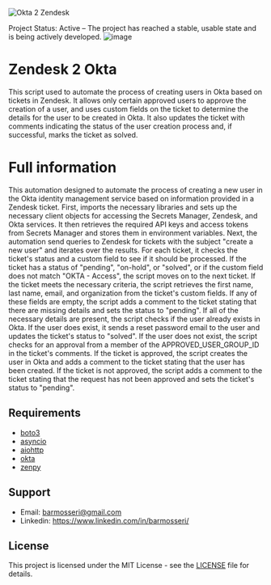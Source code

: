 ![Okta 2 Zendesk](https://i.ibb.co/cQyr7Kf/Zendesk2-Okta.jpg)

Project Status: Active – The project has reached a stable, usable state and is being actively developed.
![image](https://user-images.githubusercontent.com/76659584/211010037-f264dc21-57db-4158-b3b6-768ddf93db06.png)

# Zendesk 2 Okta

This script used to automate the process of creating users in Okta based on tickets in Zendesk. It allows only certain approved users to approve the creation of a user, and uses custom fields on the ticket to determine the details for the user to be created in Okta. It also updates the ticket with comments indicating the status of the user creation process and, if successful, marks the ticket as solved.

# Full information
This automation designed to automate the process of creating a new user in the Okta identity management service based on information provided in a Zendesk ticket. First, imports the necessary libraries and sets up the necessary client objects for accessing the Secrets Manager, Zendesk, and Okta services. It then retrieves the required API keys and access tokens from Secrets Manager and stores them in environment variables. Next, the automation send queries to Zendesk for tickets with the subject "create a new user" and iterates over the results. For each ticket, it checks the ticket's status and a custom field to see if it should be processed. If the ticket has a status of "pending", "on-hold", or "solved", or if the custom field does not match "OKTA - Access", the script moves on to the next ticket. If the ticket meets the necessary criteria, the script retrieves the first name, last name, email, and organization from the ticket's custom fields. If any of these fields are empty, the script adds a comment to the ticket stating that there are missing details and sets the status to "pending". If all of the necessary details are present, the script checks if the user already exists in Okta. If the user does exist, it sends a reset password email to the user and updates the ticket's status to "solved". If the user does not exist, the script checks for an approval from a member of the APPROVED_USER_GROUP_ID in the ticket's comments. If the ticket is approved, the script creates the user in Okta and adds a comment to the ticket stating that the user has been created. If the ticket is not approved, the script adds a comment to the ticket stating that the request has not been approved and sets the ticket's status to "pending".

## Requirements

* [boto3](https://pypi.org/project/boto3)
* [asyncio](https://pypi.org/project/asyncio)
* [aiohttp](https://pypi.org/project/aiohttp)
* [okta](https://pypi.org/project/okta) 
* [zenpy](https://pypi.org/project/zenpy)

## Support

* Email: barmosseri@gmail.com
* Linkedin: https://www.linkedin.com/in/barmosseri/

## License

This project is licensed under the MIT License - see the [LICENSE](LICENSE) file for details.
